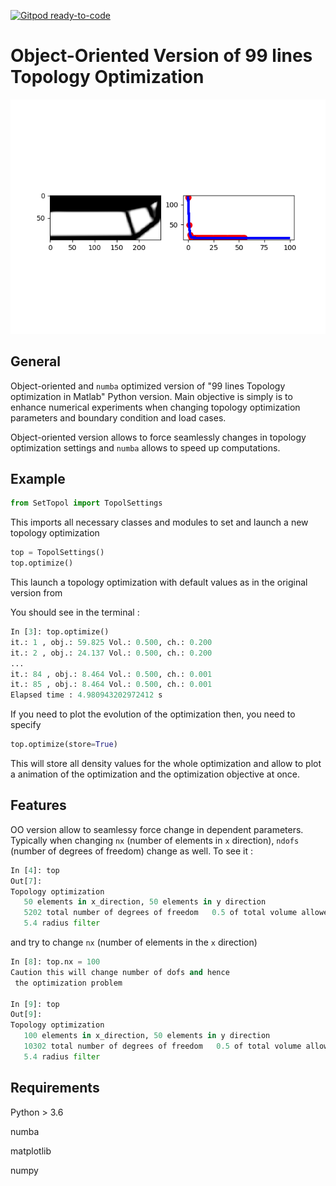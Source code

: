 [![Gitpod ready-to-code](https://img.shields.io/badge/Gitpod-ready--to--code-blue?logo=gitpod)](https://gitpod.io/#https://github.com/dbetteb/TOP_OPT)

# Object-Oriented Version of 99 lines Topology Optimization

![Alt Text](example.png)

## General

Object-oriented and `numba` optimized version of "99 lines Topology optimization in Matlab"
Python version. Main objective is simply is to enhance numerical experiments when changing
topology optimization parameters and boundary condition and load cases.

Object-oriented version allows to force seamlessly changes in topology optimization settings and
`numba` allows to speed up computations. 

## Example

```python
from SetTopol import TopolSettings  
```

This imports all necessary classes and modules to set and launch a new topology optimization

```python
top = TopolSettings()
top.optimize()
```
This launch a topology optimization with default values as in the original version from

You should see in the terminal :

```python
In [3]: top.optimize()
it.: 1 , obj.: 59.825 Vol.: 0.500, ch.: 0.200
it.: 2 , obj.: 24.137 Vol.: 0.500, ch.: 0.200
...
it.: 84 , obj.: 8.464 Vol.: 0.500, ch.: 0.001
it.: 85 , obj.: 8.464 Vol.: 0.500, ch.: 0.001
Elapsed time : 4.980943202972412 s

```

If you need to plot the evolution of the optimization then, you need to specify

```python
top.optimize(store=True)
```

This will store all density values for the whole optimization and allow to plot a animation of the optimization and the optimization objective at once.


## Features

OO version allow to seamlessy force change in dependent parameters. Typically when changing `nx` (number of elements in `x` direction), `ndofs` (number of degrees of freedom) change as well. To see it :

```python
In [4]: top
Out[7]:
Topology optimization
   50 elements in x_direction, 50 elements in y direction
   5202 total number of degrees of freedom   0.5 of total volume allowed
   5.4 radius filter
```

and try to change `nx` (number of elements in the `x` direction)

```python
In [8]: top.nx = 100
Caution this will change number of dofs and hence
 the optimization problem

In [9]: top
Out[9]:
Topology optimization
   100 elements in x_direction, 50 elements in y direction
   10302 total number of degrees of freedom   0.5 of total volume allowed
   5.4 radius filter
```


## Requirements

Python > 3.6

numba

matplotlib

numpy
